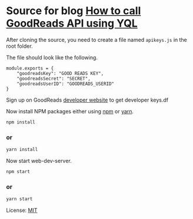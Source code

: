 # Source for blog [How to call GoodReads API using YQL](https://www.slightedgecoder.com/?p=470&preview=true)

After cloning the source, you need to create a file named `apikeys.js` in the root folder.

The file should look like the following.

    module.exports = {
        "goodreadsKey": "GOOD READS KEY",
        "goodreadsSecret": "SECRET",
        "goodreadsUserID": "GOODREADS_USERID"
    }

Sign up on GoodReads [developer website](https://www.goodreads.com/api/keys) to get developer keys.df

Now install NPM packages either using [npm](https://www.npmjs.com/) or [yarn](https://yarnpkg.com/en/).

```bash
npm install
```
### or

```bash
yarn install
```

Now start web-dev-server.

```bash
npm start
```
### or
```bash
yarn start
```


License: [MIT](https://opensource.org/licenses/MIT)



